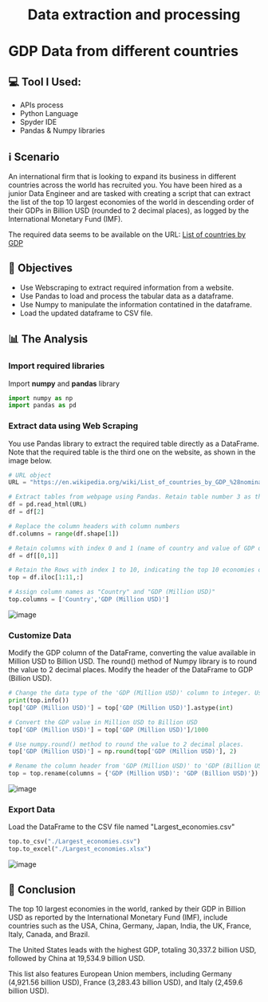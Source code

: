 <h1 align="center"> Data extraction and processing</h1>
<h1>GDP Data from different countries</h1>

<h2>💻 Tool I Used:</h2>
<ul>
   <li>APIs process</li>
   <li>Python Language</li>
   <li>Spyder IDE</li>
   <li>Pandas & Numpy libraries</li>
</ul>

<h2>ℹ️ Scenario</h2>
<p>An international firm that is looking to expand its business in different countries across the world has recruited you. You have been hired as a junior Data Engineer and are tasked with creating a script that can extract the list of the top 10 largest economies of the world in descending order of their GDPs in Billion USD (rounded to 2 decimal places), as logged by the International Monetary Fund (IMF).</p>
<p>The required data seems to be available on the URL: <a href="https://web.archive.org/web/20230902185326/https://en.wikipedia.org/wiki/List_of_countries_by_GDP_%28nominal%29">List of countries by GDP</a></p>

<h2>🔎 Objectives</h2>
<ul>
   <li>Use Webscraping to extract required information from a website.</li>
   <li>Use Pandas to load and process the tabular data as a dataframe.</li>
   <li>Use Numpy to manipulate the information contatined in the dataframe.</li>
   <li>Load the updated dataframe to CSV file.</li>
</ul>

<h2>📊 The Analysis</h2>
<h3>Import required libraries</h3>
<p>Import <b>numpy</b> and <b>pandas</b> library</p>

```python
import numpy as np
import pandas as pd
```

<h3>Extract data using Web Scraping</h3>
<p>You use Pandas library to extract the required table directly as a DataFrame. Note that the required table is the third one on the website, as shown in the image below.</p>

```python
# URL object
URL = "https://en.wikipedia.org/wiki/List_of_countries_by_GDP_%28nominal%29"

# Extract tables from webpage using Pandas. Retain table number 3 as the required dataframe.
df = pd.read_html(URL)
df = df[2]

# Replace the column headers with column numbers
df.columns = range(df.shape[1])

# Retain columns with index 0 and 1 (name of country and value of GDP quoted by IMF)
df = df[[0,1]]

# Retain the Rows with index 1 to 10, indicating the top 10 economies of the world.
top = df.iloc[1:11,:]

# Assign column names as "Country" and "GDP (Million USD)"
top.columns = ['Country','GDP (Million USD)']
```

![image](https://github.com/user-attachments/assets/3ffb8ab7-bd94-45ad-8575-49d2acce64b8)


<h3>Customize Data</h3>
<p>Modify the GDP column of the DataFrame, converting the value available in Million USD to Billion USD. The round() method of Numpy library is to round the value to 2 decimal places. Modify the header of the DataFrame to GDP (Billion USD).</p>

```python
# Change the data type of the 'GDP (Million USD)' column to integer. Use astype() method.
print(top.info())
top['GDP (Million USD)'] = top['GDP (Million USD)'].astype(int)

# Convert the GDP value in Million USD to Billion USD
top['GDP (Million USD)'] = top['GDP (Million USD)']/1000

# Use numpy.round() method to round the value to 2 decimal places.
top['GDP (Million USD)'] = np.round(top['GDP (Million USD)'], 2)

# Rename the column header from 'GDP (Million USD)' to 'GDP (Billion USD)'
top = top.rename(columns = {'GDP (Million USD)': 'GDP (Billion USD)'})
```
![image](https://github.com/user-attachments/assets/657ee273-9fc2-4959-a1d1-911b75f757b6)

<h3>Export Data</h3>
<p>Load the DataFrame to the CSV file named "Largest_economies.csv"</p>

```python
top.to_csv("./Largest_economies.csv")
top.to_excel("./Largest_economies.xlsx")
```

![image](https://github.com/user-attachments/assets/0e8e3203-e330-492f-9a51-7c28c30ff033)

<h2>📍 Conclusion</h2>
<p>The top 10 largest economies in the world, ranked by their GDP in Billion USD as reported by the International Monetary Fund (IMF), include countries such as the USA, China, Germany, Japan, India, the UK, France, Italy, Canada, and Brazil.</p> 
<p>The United States leads with the highest GDP, totaling 30,337.2 billion USD, followed by China at 19,534.9 billion USD.</p> 
<p>This list also features European Union members, including Germany (4,921.56 billion USD), France (3,283.43 billion USD), and Italy (2,459.6 billion USD).</p>

